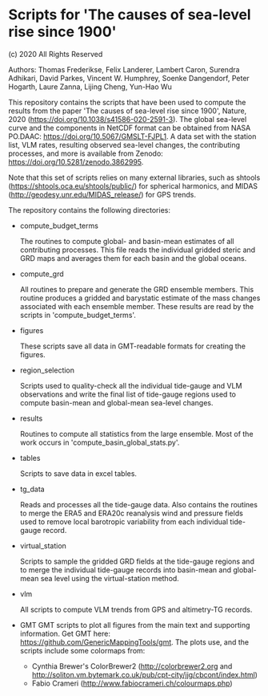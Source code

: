 # Scripts for 'The causes of sea-level rise since 1900'
(c) 2020 All Rights Reserved

Authors: Thomas Frederikse, Felix Landerer, Lambert Caron, Surendra Adhikari, David Parkes, Vincent W. Humphrey, Soenke Dangendorf, Peter Hogarth, Laure Zanna, Lijing Cheng, Yun-Hao Wu

This repository contains the scripts that have been used to compute the results from the paper 'The causes of sea-level rise since 1900', Nature, 2020 (https://doi.org/10.1038/s41586-020-2591-3). The global sea-level curve and the components in NetCDF format can be obtained from NASA PO.DAAC:  https://doi.org/10.5067/GMSLT-FJPL1. A data set with the station list, VLM rates, resulting observed sea-level changes, the contributing processes, and more is available from Zenodo: https://doi.org/10.5281/zenodo.3862995. 
 

Note that this set of scripts relies on many external libraries, such as shtools (https://shtools.oca.eu/shtools/public/) for spherical harmonics, and MIDAS (http://geodesy.unr.edu/MIDAS_release/) for GPS trends.

The repository contains the following directories:

* compute_budget_terms

   The routines to compute global- and basin-mean estimates of all contributing processes. This file reads the individual gridded steric and GRD maps and averages them for each basin and the global oceans. 
* compute_grd

   All routines to prepare and generate the GRD ensemble members. This routine produces a gridded and barystatic estimate of the mass changes associated with each ensemble member. These results are read by the scripts in 'compute_budget_terms'.
* figures

   These scripts save all data in GMT-readable formats for creating the figures.
* region_selection

   Scripts used to quality-check all the individual tide-gauge and VLM observations and write the final list of tide-gauge regions used to compute basin-mean and global-mean sea-level changes. 
* results

   Routines to compute all statistics from the large ensemble. Most of the work occurs in 'compute_basin_global_stats.py'. 
* tables

   Scripts to save data in excel tables.
* tg_data

   Reads and processes all the tide-gauge data. Also contains the routines to merge the ERA5 and ERA20c reanalysis wind and pressure fields used to remove local barotropic variability from each individual tide-gauge record. 
* virtual_station

   Scripts to sample the gridded GRD fields at the tide-gauge regions and to merge the individual tide-gauge records into basin-mean and global-mean sea level using the virtual-station method.
* vlm

   All scripts to compute VLM trends from GPS and altimetry-TG records.
* GMT
GMT scripts to plot all figures from the main text and supporting information. Get GMT here: https://github.com/GenericMappingTools/gmt. The plots use, and the scripts include some colormaps from:
  * Cynthia Brewer's ColorBrewer2 (http://colorbrewer2.org and http://soliton.vm.bytemark.co.uk/pub/cpt-city/jjg/cbcont/index.html)
  * Fabio Crameri (http://www.fabiocrameri.ch/colourmaps.php)





